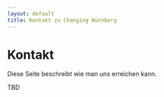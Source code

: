 ```yaml
---
layout: default
title: Kontakt zu Changing Nürnberg
---
```


<div id="Kontakt">
  <h1 class="pageTitle">Kontakt</h1>
  <div class="contactContent">
    <p class="intro">Diese Seite beschreibt wie man uns erreichen kann.</p>
    <p> TBD</p>
</div>
